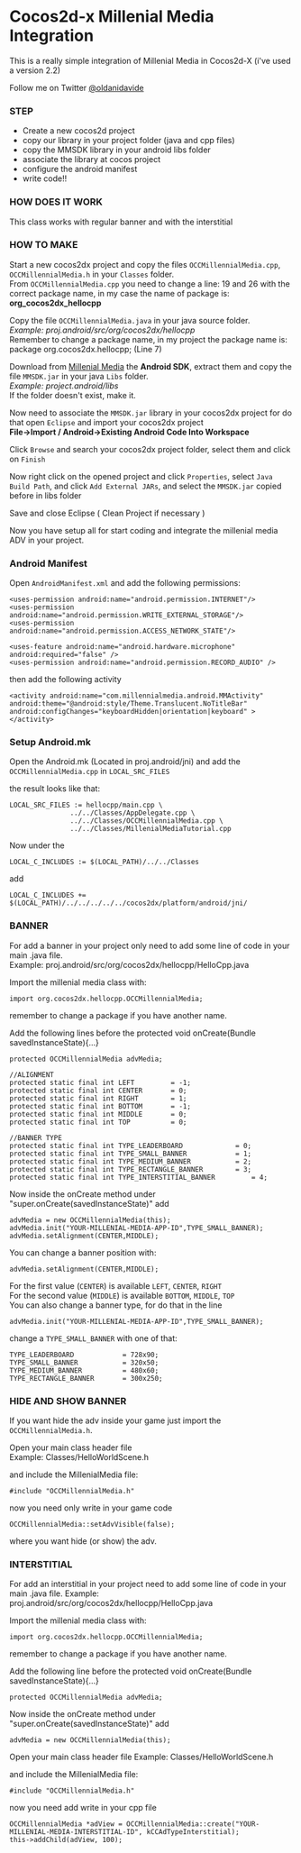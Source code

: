 Cocos2d-x Millenial Media Integration
======================

This is a really simple integration of Millenial Media in Cocos2d-X (i've used a version 2.2)

Follow me on Twitter <a href="https://twitter.com/oldanidavide" target="_blank">@oldanidavide</a>

### STEP

  * Create a new cocos2d project
  * copy our library in your project folder (java and cpp files)
  * copy the MMSDK library in your android libs folder
  * associate the library at cocos project
  * configure the android manifest
  * write code!!


### HOW DOES IT WORK

This class works with regular banner and with the interstitial

### HOW TO MAKE

Start a new cocos2dx project and copy the files `OCCMillennialMedia.cpp`, `OCCMillennialMedia.h` in your `Classes` folder.<br/>
From `OCCMillennialMedia.cpp` you need to change a line: 19 and 26 with the correct package name, in my case the name of package is: <b>org_cocos2dx_hellocpp </b>

Copy the file `OCCMillennialMedia.java` in your java source folder.<br/>
<i>Example: proj.android/src/org/cocos2dx/hellocpp<br/></i>
Remember to change a package name, in my project the package name is: package org.cocos2dx.hellocpp; (Line 7)<br/>

Download from <a target="_blank" href="http://www.millennialmedia.com/">Millenial Media</a> the <b>Android SDK</b>, extract them and copy the file `MMSDK.jar` in your java `Libs` folder.<br>
<i>Example: project.android/libs</i><br/>
If the folder doesn't exist, make it.

Now need to associate the `MMSDK.jar` library in your cocos2dx project for do that open `Eclipse` and import your cocos2dx project<br/>
<b>File->Import / Android->Existing Android Code Into Workspace</b>

Click `Browse` and search your cocos2dx project folder, select them and click on `Finish`

Now right click on the opened project and click `Properties`, select `Java Build Path`, and click `Add External JARs`, 
and select the `MMSDK.jar` copied before in libs folder 

Save and close Eclipse ( Clean Project if necessary )

Now you have setup all for start coding and integrate the millenial media ADV in your project.

### Android Manifest

Open `AndroidManifest.xml` and add the following permissions:

    <uses-permission android:name="android.permission.INTERNET"/>
    <uses-permission android:name="android.permission.WRITE_EXTERNAL_STORAGE"/>
    <uses-permission android:name="android.permission.ACCESS_NETWORK_STATE"/>
        
    <uses-feature android:name="android.hardware.microphone" android:required="false" />
    <uses-permission android:name="android.permission.RECORD_AUDIO" />

then add the following activity

    <activity android:name="com.millennialmedia.android.MMActivity" android:theme="@android:style/Theme.Translucent.NoTitleBar" android:configChanges="keyboardHidden|orientation|keyboard" ></activity>     

### Setup Android.mk

Open the Android.mk (Located in proj.android/jni) and add the `OCCMillennialMedia.cpp` in `LOCAL_SRC_FILES`

the result looks like that:

	LOCAL_SRC_FILES := hellocpp/main.cpp \
                   ../../Classes/AppDelegate.cpp \
                   ../../Classes/OCCMillennialMedia.cpp \
                   ../../Classes/MillenialMediaTutorial.cpp


Now under the 

	LOCAL_C_INCLUDES := $(LOCAL_PATH)/../../Classes

add	
	
	LOCAL_C_INCLUDES += $(LOCAL_PATH)/../../../../../cocos2dx/platform/android/jni/


### BANNER

For add a banner in your project only need to add some line of code in your main .java file.<br/>
Example: proj.android/src/org/cocos2dx/hellocpp/HelloCpp.java

Import the millenial media class with:

	import org.cocos2dx.hellocpp.OCCMillennialMedia;

remember to change a package if you have another name.

Add the following lines before the protected void onCreate(Bundle savedInstanceState){...}

    protected OCCMillennialMedia advMedia;

    //ALIGNMENT
    protected static final int LEFT         = -1;
    protected static final int CENTER       = 0;
    protected static final int RIGHT        = 1;    
    protected static final int BOTTOM       = -1;    
    protected static final int MIDDLE       = 0;    
    protected static final int TOP          = 0;        

    //BANNER TYPE
    protected static final int TYPE_LEADERBOARD            	= 0;
    protected static final int TYPE_SMALL_BANNER         	= 1;
    protected static final int TYPE_MEDIUM_BANNER       	= 2;    
    protected static final int TYPE_RECTANGLE_BANNER       	= 3;    
    protected static final int TYPE_INTERSTITIAL_BANNER     	= 4;

Now inside the onCreate method under "super.onCreate(savedInstanceState)" add

	advMedia = new OCCMillennialMedia(this);
	advMedia.init("YOUR-MILLENIAL-MEDIA-APP-ID",TYPE_SMALL_BANNER);		
	advMedia.setAlignment(CENTER,MIDDLE);


You can change a banner position with:
    
    advMedia.setAlignment(CENTER,MIDDLE);
    
For the first value (`CENTER`) is available `LEFT`, `CENTER`, `RIGHT`<br/>
For the second value (`MIDDLE`) is available `BOTTOM`, `MIDDLE`, `TOP`
<br/>
You can also change a banner type, for do that in the line 

	advMedia.init("YOUR-MILLENIAL-MEDIA-APP-ID",TYPE_SMALL_BANNER);
	
change a `TYPE_SMALL_BANNER` with one of that:

    TYPE_LEADERBOARD            = 728x90;
    TYPE_SMALL_BANNER         	= 320x50;
    TYPE_MEDIUM_BANNER       	= 480x60;    
    TYPE_RECTANGLE_BANNER       = 300x250;    


### HIDE AND SHOW BANNER

If you want hide the adv inside your game just import the `OCCMillennialMedia.h`.

Open your main class header file<br/> 
Example: Classes/HelloWorldScene.h<br>

and include the MillenialMedia file: 

`#include "OCCMillennialMedia.h"`

now you need only write in your game code

`OCCMillennialMedia::setAdvVisible(false);`

where you want hide (or show) the adv.


### INTERSTITIAL

For add an interstitial in your project need to add some line of code in your main .java file.
Example: proj.android/src/org/cocos2dx/hellocpp/HelloCpp.java

Import the millenial media class with:

	import org.cocos2dx.hellocpp.OCCMillennialMedia;

remember to change a package if you have another name.

Add the following line before the protected void onCreate(Bundle savedInstanceState){...}

    protected OCCMillennialMedia advMedia;

Now inside the onCreate method under "super.onCreate(savedInstanceState)" add

	advMedia = new OCCMillennialMedia(this);

Open your main class header file 
Example: Classes/HelloWorldScene.h

and include the MillenialMedia file:

	#include "OCCMillennialMedia.h"

now you need add write in your cpp file

	OCCMillennialMedia *adView = OCCMillennialMedia::create("YOUR-MILLENIAL-MEDIA-INTERSTITIAL-ID", kCCAdTypeInterstitial);
	this->addChild(adView, 100);

